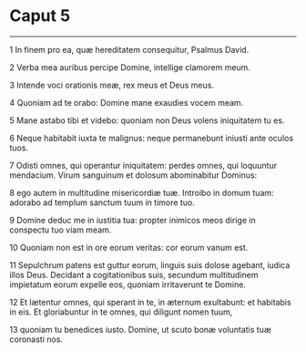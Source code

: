 # Caput 5

***

1 In finem pro ea, quæ hereditatem consequitur, Psalmus David.

2 Verba mea auribus percipe Domine, intellige clamorem meum.

3 Intende voci orationis meæ, rex meus et Deus meus.

4 Quoniam ad te orabo: Domine mane exaudies vocem meam.

5 Mane astabo tibi et videbo: quoniam non Deus volens iniquitatem tu es.

6 Neque habitabit iuxta te malignus: neque permanebunt iniusti ante oculos tuos.

7 Odisti omnes, qui operantur iniquitatem: perdes omnes, qui loquuntur mendacium. Virum sanguinum et dolosum abominabitur Dominus:

8 ego autem in multitudine misericordiæ tuæ. Introibo in domum tuam: adorabo ad templum sanctum tuum in timore tuo.

9 Domine deduc me in iustitia tua: propter inimicos meos dirige in conspectu tuo viam meam.

10 Quoniam non est in ore eorum veritas: cor eorum vanum est.

11 Sepulchrum patens est guttur eorum, linguis suis dolose agebant, iudica illos Deus. Decidant a cogitationibus suis, secundum multitudinem impietatum eorum expelle eos, quoniam irritaverunt te Domine.

12 Et lætentur omnes, qui sperant in te, in æternum exultabunt: et habitabis in eis. Et gloriabuntur in te omnes, qui diligunt nomen tuum,

13 quoniam tu benedices iusto. Domine, ut scuto bonæ voluntatis tuæ coronasti nos.

